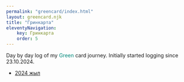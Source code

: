 ```yaml
---
permalink: "greencard/index.html"
layout: greencard.njk
title: "Гринкарта"
eleventyNavigation:
    key: Гринкарта
    order: 5
---
```


<!--[-->Day by day<!-- ](/greencard/days/) --> log of my <span style="color:#00897b;">Green</span> card journey. Initially started logging since 23.10.2024.

- [2024 жыл](/greencard/2024/)